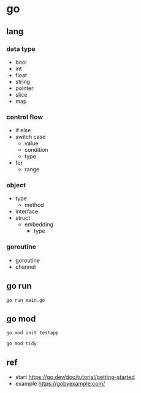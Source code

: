 
# go


## lang

### data type
- bool
- int
- float
- string
- pointer
- slice
- map

### control flow
- if else
- switch case
	- value
	- condition
	- type
- for
	- range

### object
- type
	- method
- interface
- struct
	- embedding
		- type

### goroutine
- goroutine
- channel


## go run


```
go run main.go
```


## go mod

```
go mod init testapp

go mod tidy
```

## ref

- start https://go.dev/doc/tutorial/getting-started
- example https://gobyexample.com/